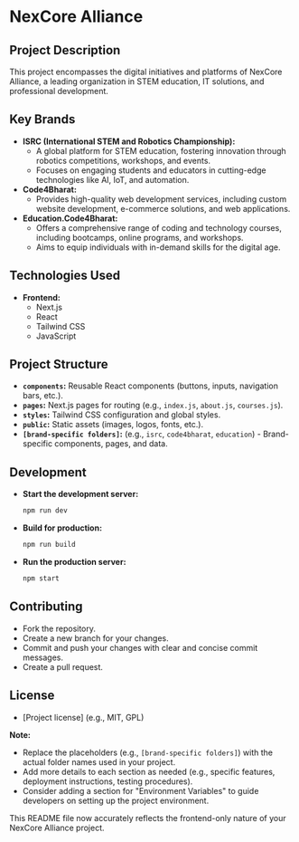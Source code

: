 # NexCore Alliance

## Project Description

This project encompasses the digital initiatives and platforms of NexCore Alliance, a leading organization in STEM education, IT solutions, and professional development. 

## Key Brands

* **ISRC (International STEM and Robotics Championship):**
    * A global platform for STEM education, fostering innovation through robotics competitions, workshops, and events.
    * Focuses on engaging students and educators in cutting-edge technologies like AI, IoT, and automation.
* **Code4Bharat:**
    * Provides high-quality web development services, including custom website development, e-commerce solutions, and web applications.
* **Education.Code4Bharat:**
    * Offers a comprehensive range of coding and technology courses, including bootcamps, online programs, and workshops.
    * Aims to equip individuals with in-demand skills for the digital age.

## Technologies Used

* **Frontend:** 
    * Next.js 
    * React 
    * Tailwind CSS
    * JavaScript 

## Project Structure

* **`components`:** Reusable React components (buttons, inputs, navigation bars, etc.).
* **`pages`:** Next.js pages for routing (e.g., `index.js`, `about.js`, `courses.js`).
* **`styles`:** Tailwind CSS configuration and global styles.
* **`public`:** Static assets (images, logos, fonts, etc.).
* **`[brand-specific folders]`:** (e.g., `isrc`, `code4bharat`, `education`) - Brand-specific components, pages, and data.

## Development

* **Start the development server:**
    ```bash
    npm run dev 
    ```

* **Build for production:**
    ```bash
    npm run build
    ```

* **Run the production server:**
    ```bash
    npm start
    ```

## Contributing

* Fork the repository.
* Create a new branch for your changes.
* Commit and push your changes with clear and concise commit messages.
* Create a pull request.

## License

* [Project license] (e.g., MIT, GPL)

**Note:**

* Replace the placeholders (e.g., `[brand-specific folders]`) with the actual folder names used in your project.
* Add more details to each section as needed (e.g., specific features, deployment instructions, testing procedures).
* Consider adding a section for "Environment Variables" to guide developers on setting up the project environment.

This README file now accurately reflects the frontend-only nature of your NexCore Alliance project.
